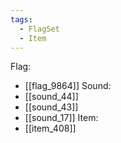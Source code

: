 ```yaml
---
tags:
  - FlagSet
  - Item
---
```

Flag:
- [[flag_9864]]
Sound:
- [[sound_44]]
- [[sound_43]]
- [[sound_17]]
Item:
- [[item_408]]
